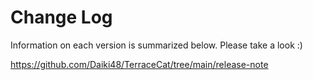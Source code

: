 # Change Log

Information on each version is summarized below. Please take a look :)

https://github.com/Daiki48/TerraceCat/tree/main/release-note